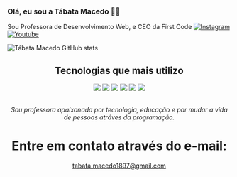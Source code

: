 ### Olá, eu sou a Tábata Macedo 👋🏾
Sou Professora de Desenvolvimento Web, e CEO da First Code
[![Instagram](https://img.shields.io/badge/Instagram-E4405F?style=for-the-badge&logo=instagram&logoColor=white)](https://www.instagram.com/professora.tabata/)
[![Youtube](https://img.shields.io/badge/YouTube-FF0000?style=for-the-badge&logo=youtube&logoColor=white)](https://www.youtube.com/)

![Tábata Macedo GitHub stats](https://github-readme-stats.vercel.app/api?username=ProfessoraTabata&show_icons=true&theme=onedark)

<h2 align="center">Tecnologias que mais utilizo</h2>
<div align="center" style="display: inline_block">
  <img src="https://img.shields.io/badge/HTML5-E34F26?style=for-the-badge&logo=html5&logoColor=white">
  <img src="https://img.shields.io/badge/CSS3-1572B6?style=for-the-badge&logo=css3&logoColor=white">
  <img src="https://img.shields.io/badge/JavaScript-323330?style=for-the-badge&logo=javascript&logoColor=F7DF1E">
  <img src="https://img.shields.io/badge/bootstrap-%238511FA.svg?style=for-the-badge&logo=bootstrap&logoColor=white">
  <img src="https://img.shields.io/badge/react-%2320232a.svg?style=for-the-badge&logo=react&logoColor=%2361DAFB">
  <img src="https://img.shields.io/badge/node.js-6DA55F?style=for-the-badge&logo=node.js&logoColor=white">
</div>
<br>
<p align="center"><em>Sou professora apaixonada por tecnologia, educação e por mudar a vida de pessoas atráves da programação.</em></p>

<div align="center">
  <h1 align="center">Entre em contato através do e-mail:</h1>
  <a href="mailto:tabata.macedo1897@gmail.com" align="center">tabata.macedo1897@gmail.com</a>
</div>

